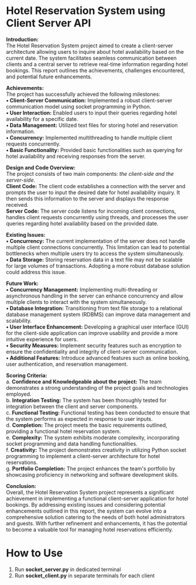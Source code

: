 # Hotel Reservation System using Client Server API

**Introduction:**\
The Hotel Reservation System project aimed to create a client-server architecture allowing users to inquire about hotel availability based on the current date. The system facilitates seamless communication between clients and a central server to retrieve real-time information regarding hotel bookings. This report outlines the achievements, challenges encountered, and potential future enhancements.

**Achievements:**\
The project has successfully achieved the following milestones:\
**•	Client-Server Communication:** Implemented a robust client-server communication model using socket programming in Python.\
**•	User Interaction:** Enabled users to input their queries regarding hotel availability for a specific date.\
**•	Data Management:** Utilized text files for storing hotel and reservation information.\
**•	Concurrency:** Implemented multithreading to handle multiple client requests concurrently.\
**•	Basic Functionality:** Provided basic functionalities such as querying for hotel availability and receiving responses from the server.

**Design and Code Overview:**\
The project consists of two main components: *the client-side and the server-side*.\
**Client Code:** The client code establishes a connection with the server and prompts the user to input the desired date for hotel availability inquiry. It then sends this information to the server and displays the response received.\
**Server Code:** The server code listens for incoming client connections, handles client requests concurrently using threads, and processes the user queries regarding hotel availability based on the provided date.

**Existing Issues:**\
**•	Concurrency:** The current implementation of the server does not handle multiple client connections concurrently. This limitation can lead to potential bottlenecks when multiple users try to access the system simultaneously.\
**•	Data Storage:** Storing reservation data in a text file may not be scalable for large volumes of transactions. Adopting a more robust database solution could address this issue.

**Future Work:**\
**•	Concurrency Management:** Implementing multi-threading or asynchronous handling in the server can enhance concurrency and allow multiple clients to interact with the system simultaneously.\
**•	Database Integration:** Transitioning from text file storage to a relational database management system (RDBMS) can improve data management and scalability.\
**•	User Interface Enhancement:** Developing a graphical user interface (GUI) for the client-side application can improve usability and provide a more intuitive experience for users.\
**•	Security Measures:** Implement security features such as encryption to ensure the confidentiality and integrity of client-server communication.\
**•	Additional Features:** Introduce advanced features such as online booking, user authentication, and reservation management.
 
**Scoring Criteria:**\
a. **Confidence and Knowledgeable about the project:** The team demonstrates a strong understanding of the project goals and technologies employed.\
b. **Integration Testing:** The system has been thoroughly tested for integration between the client and server components.\
c. **Functional Testing:** Functional testing has been conducted to ensure that the system performs as expected in response to user inputs.\
d. **Completion:** The project meets the basic requirements outlined, providing a functional hotel reservation system.\
e. **Complexity:** The system exhibits moderate complexity, incorporating socket programming and data handling functionalities.\
f. **Creativity:** The project demonstrates creativity in utilizing Python socket programming to implement a client-server architecture for hotel reservations.\
g. **Portfolio Completion:** The project enhances the team's portfolio by showcasing proficiency in networking and software development skills.

**Conclusion:**\
Overall, the Hotel Reservation System project represents a significant achievement in implementing a functional client-server application for hotel bookings. By addressing existing issues and considering potential enhancements outlined in this report, the system can evolve into a comprehensive solution catering to the needs of both hotel administrators and guests. With further refinement and enhancements, it has the potential to become a valuable tool for managing hotel reservations efficiently.

# How to Use

1. Run **socket_server.py** in dedicated terminal
2. Run **socket_client.py** in separate terminals for each client
